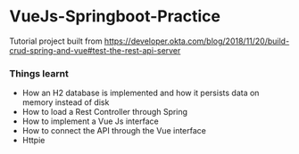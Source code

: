 # VueJs-Springboot-Practice

Tutorial project built from https://developer.okta.com/blog/2018/11/20/build-crud-spring-and-vue#test-the-rest-api-server



<H3>Things learnt</H3>

- How an H2 database is implemented and how it persists data on memory instead of disk
- How to load a Rest Controller through Spring
- How to implement a Vue Js interface
- How to connect the API through the Vue interface
- Httpie